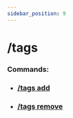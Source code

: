 ```yaml
---
sidebar_position: 9
---
```


# /tags
### Commands:
- ### [/tags add](/docs/easythreads/general/tags/tags-add)
- ### [/tags remove](/docs/easythreads/general/edit/tags-remove)